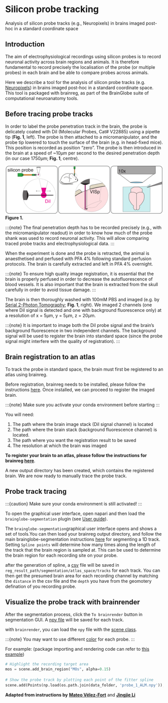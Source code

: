 # Silicon probe tracking
Analysis of silicon probe tracks (e.g., Neuropixels) in brains imaged post-hoc
in a standard coordinate space

## Introduction

The aim of electrophysiological recordings using silicon probes is to record neuronal activity across brain regions 
and animals. It is therefore fundamental to record precisely the localisation of the probe (or multiple probes) in 
each brain and be able to compare probes across animals.

Here we describe a tool for the analysis of silicon probe tracks (e.g. [Neuropixels](https://www.neuropixels.org/)) 
in brains imaged post-hoc in a standard coordinate space. This tool is packaged with brainreg, as part of the 
BrainGlobe suite of computational neuroanatomy tools.

## Before tracing probe tracks

In order to label the probe penetration track in the brain, the probe is delicately coated with DiI 
(Molecular Probes, Cat# V22885) using a pipette tip (**Fig. 1**, left). The probe is then attached to a 
micromanipulator, and the probe tip lowered to touch the surface of the brain (e.g. in head-fixed mice). 
This position is recorded as position “zero”. The probe is then introduced in the brain at a speed of \~10μm 
per second to the desired penetration depth (in our case 1750μm; **Fig. 1**, centre).

![Figure 1.](./images/brainglobe-segmentation-fig1.webp)
**Figure 1.**

:::{note}
The final penetration depth has to be recorded precisely (e.g., with the micromanipulator readout) in order to know 
how much of the probe shank was used to record neuronal activity. This will allow comparing traced probe tracks and 
electrophysiological data.
:::

When the experiment is done and the probe is retracted, the animal is anaesthetised and perfused with PFA 4% following 
standard perfusion protocols. The brain is carefully extracted and left in PFA 4% overnight.

:::{note}
To ensure high quality image registration, it is essential that the brain is properly perfused in order to decrease 
the autofluorescence of blood vessels. It is also important that the brain is extracted from the skull carefully in 
order to avoid tissue damage.
:::

The brain is then thoroughly washed with 100mM PBS and imaged (e.g. by 
[Serial 2-Photon Tomography](https://sainsburywellcomecentre.github.io/OpenSerialSection/acquisition/); **Fig. 1**, 
right). We imaged 2 channels (one where DiI signal is detected and one with background fluorescence only) at a 
resolution of x = 5μm, y = 5μm, z = 20μm.

:::{note}
It is important to image both the DiI probe signal and the brain’s background fluorescence in two independent channels. 
The background signal will be used to register the brain into standard space (since the probe signal might interfere 
with the quality of registration).
:::

## Brain registration to an atlas

To track the probe in standard space, the brain must first be registered to an atlas using brainreg.

Before registration, brainreg needs to be installed, please follow the instructions 
[here](/documentation/brainreg/installation). Once installed, we can proceed to register the imaged brain.

:::{note}
Make sure you activate your conda environment before starting
:::

You will need:

1. The path where the brain image stack (DiI signal channel) is located
2. The path where the brain stack (background fluorescence channel) is located.&#x20;
3. The path where you want the registration result to be saved
4. The resolution at which the brain was imaged

**To register your brain to an atlas, please follow the instructions for brainreg 
[here](/documentation/brainreg/user-guide/brainreg-napari)**.


A new output directory has been created, which contains the registered brain. We are now ready to manually 
trace the probe track.

## Probe track tracing

:::{caution}
Make sure your conda environment is still activated!
:::

To open the graphical user interface, open napari and then load the `brainglobe-segmentation` plugin (see 
[User guide](/documentation/brainglobe-segmentation/user-guide/index)).

The `brainglobe-segmentation`graphical user interface opens and shows a set of tools.You can then load your brainreg output 
directory, and follow the main brainglobe-segmentation instructions [here](./segmenting-1d-tracks) for 
segmenting a 1D track. Setting `Spline points` will determine how many times along the length of the track that 
the brain region is sampled at. This can be used to determine the brain region for each recording site on your probe.

after the generation of spline, a [csv](/documentation/brainglobe-segmentation/output-files) file will be saved in `reg_result_path/segmentation/atlas_space/tracks` for each track. You can then get the presumed brain area for each recording channel by matching the `distance` in the csv file and the `depth` you have from the geomotery defination of you recording probe.

## Visualize the probe track with brainrender
After the segmentation process, click the `To brainrender` button in segmentation GUI. A [npy file](/documentation/brainglobe-segmentation/output-files) will be saved for each track. 

with `brainrender`, you can load the `npy` file with the [scene class](/documentation/brainrender/usage/scene). 

:::{note}
You may want to use different [color](https://github.com/FedeClaudi/myterial) for each probe.
:::

For example: (package importing and rendering code can refer to [this example](https://github.com/brainglobe/brainrender/blob/main/examples/add_cells.py))
```python
# Highlight the recording target area
mos = scene.add_brain_region("MOs", alpha=0.15)

# Show the probe track by plotting each point of the fitter spline
scene.add(Points(np.load(os.path.join(data_folder, 'probe_1_ALM.npy')), name="probe_1", colors="darkred",radius=50))
```

**Adapted from instructions by** [**Mateo Vélez-Fort**](https://www.sainsburywellcome.org/web/people/mateo-velez-fort) and [**Jingjie Li**](https://www.sainsburywellcome.org/web/people/jingjie-li)

